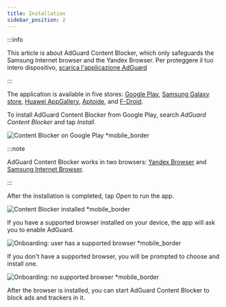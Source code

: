 ```yaml
---
title: Installation
sidebar_position: 2
---
```


:::info

This article is about AdGuard Content Blocker, which only safeguards the Samsung Internet browser and the Yandex Browser. Per proteggere il tuo intero dispositivo, [scarica l'applicazione AdGuard](https://agrd.io/download-kb-adblock)

:::

The application is available in five stores: [Google Play](https://play.google.com/store/apps/details?id=com.adguard.android.contentblocker), [Samsung Galaxy store](https://galaxystore.samsung.com/detail/com.adguard.android.contentblocker), [Huawei AppGallery](https://appgallery.huawei.com/#/app/C100440597), [Aptoide](https://adguard-content-blocker.en.aptoide.com/), and [F-Droid](https://f-droid.org/en/packages/com.adguard.android.contentblocker/).

To install AdGuard Content Blocker from Google Play, search *AdGuard Content Blocker* and tap *Install*.

![Content Blocker on Google Play *mobile_border](https://cdn.adtidy.org/content/Kb/ad_blocker/content_blocker/content_blocker_play_market.jpg)

:::note

AdGuard Content Blocker works in two browsers: [Yandex Browser](https://browser.yandex.com/) and [Samsung Internet Browser](https://play.google.com/store/apps/details?id=com.sec.android.app.sbrowser).

:::

After the installation is completed, tap *Open* to run the app.

![Content Blocker installed *mobile_border](https://cdn.adtidy.org/content/Kb/ad_blocker/content_blocker/content_blocker_play_market_installed.jpg)

If you have a supported browser installed on your device, the app will ask you to enable AdGuard.

![Onboarding: user has a supported browser *mobile_border](https://cdn.adtidy.org/content/Kb/ad_blocker/content_blocker/content_blocker_onboarding2.jpg)

If you don't have a supported browser, you will be prompted to choose and install one.

![Onboarding: no supported browser *mobile_border](https://cdn.adtidy.org/content/Kb/ad_blocker/content_blocker/content_blocker_onboarding3.jpg)

After the browser is installed, you can start AdGuard Content Blocker to block ads and trackers in it.
